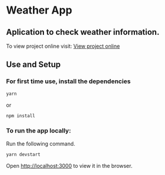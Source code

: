 # Weather App

## Aplication to check weather information.

To view project online visit: [View project online](https://weather-app-fernandolopes-38.vercel.app/)

## Use and Setup

### For first time use, install the dependencies

```bash
yarn
```

or

```bash
npm install
```

### To run the app locally:

Run the following command.

```bash
yarn devstart
```

Open [http://localhost:3000](http://localhost:3000) to view it in the browser.